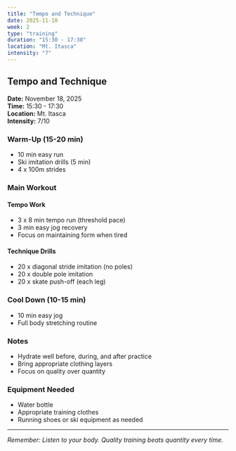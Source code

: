 ```yaml
---
title: "Tempo and Technique"
date: 2025-11-18
week: 2
type: "training"
duration: "15:30 - 17:30"
location: "Mt. Itasca"
intensity: "7"
---
```


## Tempo and Technique

**Date:** November 18, 2025  
**Time:** 15:30 - 17:30  
**Location:** Mt. Itasca  
**Intensity:** 7/10

### Warm-Up (15-20 min)
- 10 min easy run
- Ski imitation drills (5 min)
- 4 x 100m strides

### Main Workout
#### Tempo Work
- 3 x 8 min tempo run (threshold pace)
- 3 min easy jog recovery
- Focus on maintaining form when tired

#### Technique Drills
- 20 x diagonal stride imitation (no poles)
- 20 x double pole imitation
- 20 x skate push-off (each leg)

### Cool Down (10-15 min)
- 10 min easy jog
- Full body stretching routine

### Notes
- Hydrate well before, during, and after practice
- Bring appropriate clothing layers
- Focus on quality over quantity

### Equipment Needed
- Water bottle
- Appropriate training clothes
- Running shoes or ski equipment as needed

---
*Remember: Listen to your body. Quality training beats quantity every time.*